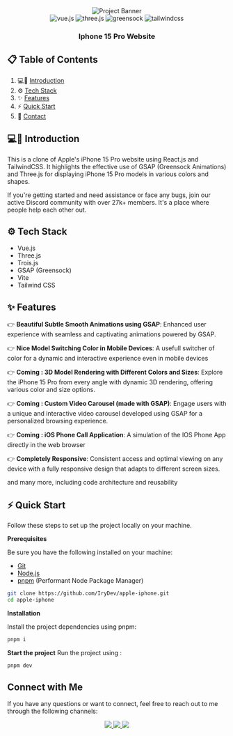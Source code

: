 <div align="center">
 <img src="https://github.com/IryDev/apple-iphone/assets/86270481/6e9fe0ba-2b16-41a9-b2c1-cdf7125d1b7e.png" alt="Project Banner" />

  <div>
    <img src="https://img.shields.io/badge/Vue%20js-35495E?style=for-the-badge&logo=vuedotjs&logoColor=4FC08D" alt="vue.js" />
    <img src="https://img.shields.io/badge/-Three_JS-black?style=for-the-badge&logoColor=white&logo=threedotjs&color=000000" alt="three.js" />
    <img src="https://img.shields.io/badge/-GSAP-black?style=for-the-badge&logoColor=white&logo=greensock&color=88CE02" alt="greensock" />
    <img src="https://img.shields.io/badge/Tailwind_CSS-38B2AC?style=for-the-badge&logo=tailwind-css&logoColor=white" alt="tailwindcss" />
  </div>

  <h3 align="center">Iphone 15 Pro Website</h3>
</div>

## 📋 <a name="table">Table of Contents</a>

1. 💻📱 [Introduction](#introduction)
2. ⚙️ [Tech Stack](#tech-stack)
3. ✨ [Features](#features)
4. ⚡ [Quick Start](#quick-start)
5. 🔗 [Contact](#more)

## <a name="introduction">💻📱 Introduction</a>

This is a clone of Apple's iPhone 15 Pro website using React.js and TailwindCSS. It highlights the effective use of GSAP (Greensock Animations) and Three.js for displaying iPhone 15 Pro models in various colors and shapes.

If you're getting started and need assistance or face any bugs, join our active Discord community with over 27k+ members. It's a place where people help each other out.

## <a name="tech-stack">⚙️ Tech Stack</a>

- Vue.js
- Three.js
- Trois.js
- GSAP (Greensock)
- Vite
- Tailwind CSS

## <a name="features">✨ Features</a>

👉 **Beautiful Subtle Smooth Animations using GSAP**: Enhanced user experience with seamless and captivating animations powered by GSAP.

👉 **Nice Model Switching Color in Mobile Devices**: A usefull switcher of color for a dynamic and interactive experience even in mobile devices

👉 **Coming : 3D Model Rendering with Different Colors and Sizes**: Explore the iPhone 15 Pro from every angle with dynamic 3D rendering, offering various color and size options.

👉 **Coming : Custom Video Carousel (made with GSAP)**: Engage users with a unique and interactive video carousel developed using GSAP for a personalized browsing experience.

👉 **Coming : iOS Phone Call Application**: A simulation of the IOS Phone App directly in the web browser

👉 **Completely Responsive**: Consistent access and optimal viewing on any device with a fully responsive design that adapts to different screen sizes.

and many more, including code architecture and reusability

## <a name="quick-start">⚡ Quick Start</a>

Follow these steps to set up the project locally on your machine.

**Prerequisites**

Be sure you have the following installed on your machine:

- [Git](https://git-scm.com/)
- [Node.js](https://nodejs.org/en)
- [pnpm](https://www.pnpm.com/) (Performant Node Package Manager)

```bash
git clone https://github.com/IryDev/apple-iphone.git
cd apple-iphone
```

**Installation**

Install the project dependencies using pnpm:

```bash
pnpm i
```

**Start the project**
Run the project using :

```bash
pnpm dev
```

## <a name="contact">Connect with Me</a>

If you have any questions or want to connect, feel free to reach out to me through the following channels:

<div align="center">

<div>
<a href="https://rey-kosso-portfolio.vercel.app">
<img src="https://img.shields.io/badge/Portfolio-255E63?style=for-the-badge&logo=About.me&logoColor=white" />
</a>
<a href="https://www.linkedin.com/in/rey-kosso-b16308291/">
<img src="https://img.shields.io/badge/LinkedIn-0077B5?style=for-the-badge&logo=linkedin&logoColor=white" />
</a>
<a href="mailto:ryvernet@outlook.fr">
<img src="https://img.shields.io/badge/Microsoft_Outlook-0078D4?style=for-the-badge&logo=microsoft-outlook&logoColor=white" />
</a>
</div>
</div>
